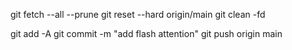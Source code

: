 git fetch --all --prune
git reset --hard origin/main
git clean -fd

git add -A
git commit -m "add flash attention"
git push origin main
